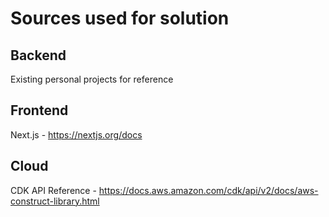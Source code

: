 # Sources used for solution

## Backend
Existing personal projects for reference

## Frontend
Next.js - https://nextjs.org/docs

## Cloud
CDK API Reference - https://docs.aws.amazon.com/cdk/api/v2/docs/aws-construct-library.html
